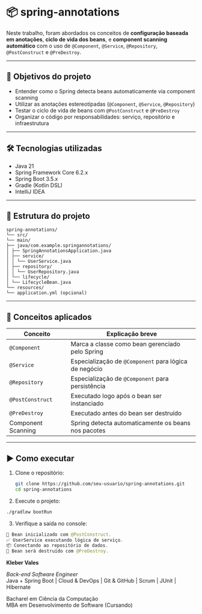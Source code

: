 # 📦 spring-annotations

Neste trabalho, foram abordados os conceitos de **configuração baseada em anotações**, **ciclo de vida dos beans**, e **component scanning automático** com o uso de `@Component`, `@Service`, `@Repository`, `@PostConstruct` e `@PreDestroy`.

---

## 🎯 Objetivos do projeto

- Entender como o Spring detecta beans automaticamente via component scanning
- Utilizar as anotações estereotipadas (`@Component`, `@Service`, `@Repository`)
- Testar o ciclo de vida de beans com `@PostConstruct` e `@PreDestroy`
- Organizar o código por responsabilidades: serviço, repositório e infraestrutura

---

## 🛠️ Tecnologias utilizadas

- Java 21
- Spring Framework Core 6.2.x
- Spring Boot 3.5.x
- Gradle (Kotlin DSL)
- IntelliJ IDEA

---

## 📂 Estrutura do projeto

```
spring-annotations/
└── src/
└── main/
├── java/com.example.springannotations/
│ ├── SpringAnnotationsApplication.java
│ ├── service/
│ │ └── UserService.java
│ ├── repository/
│ │ └── UserRepository.java
│ └── lifecycle/
│ └── LifecycleBean.java
└── resources/
└── application.yml (opcional)
```

---

## 📘 Conceitos aplicados

| Conceito             | Explicação breve                                    |
|----------------------|------------------------------------------------------|
| `@Component`         | Marca a classe como bean gerenciado pelo Spring     |
| `@Service`           | Especialização de `@Component` para lógica de negócio |
| `@Repository`        | Especialização de `@Component` para persistência     |
| `@PostConstruct`     | Executado logo após o bean ser instanciado          |
| `@PreDestroy`        | Executado antes do bean ser destruído               |
| Component Scanning   | Spring detecta automaticamente os beans nos pacotes |

---

## ▶️ Como executar

1. Clone o repositório:
   ```bash
   git clone https://github.com/seu-usuario/spring-annotations.git
   cd spring-annotations

2. Execute o projeto:

```bash
./gradlew bootRun
```

3. Verifique a saída no console:

```java
🚀 Bean inicializado com @PostConstruct.
✅ UserService executando lógica de serviço.
📦 Conectando ao repositório de dados.
🧹 Bean será destruído com @PreDestroy.
```

**Kleber Vales**  

*Back-end Software Engineer*  
Java + Spring Boot | Cloud & DevOps | Git & GitHub | Scrum | JUnit | Hibernate  

Bacharel em Ciência da Computação  
MBA em Desenvolvimento de Software (Cursando)

   

